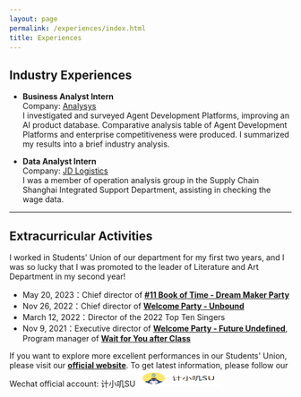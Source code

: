 ```yaml
---
layout: page
permalink: /experiences/index.html
title: Experiences
---
```



## Industry Experiences

- **Business Analyst Intern**<br>Company: [Analysys](https://www.analysys.cn/)<br>I investigated and surveyed Agent Development Platforms, improving an AI product database. Comparative analysis table of Agent Development Platforms and enterprise competitiveness were produced. I summarized my results into a brief industry analysis.<br>

- **Data Analyst Intern**<br>Company: [JD Logistics](https://www.jdl.com/en/profile)<br>I was a member of operation analysis group in the Supply Chain Shanghai Integrated Support Department, assisting in checking the wage data.<br>

---

## Extracurricular Activities

I worked in Students' Union of our department for my first two years, and I was so lucky that I was promoted to the leader of Literature and Art Department in my second year!

- May 20, 2023：Chief director of [**#11 Book of Time - Dream Maker Party**](https://www.bilibili.com/video/BV1eo4y1V7gM/?spm_id_from=333.999.section.playall&vd_source=5de035d3f605de14fdd37cb5b991745f)
- Nov 26, 2022：Chief director of [**Welcome Party - Unbound**](https://www.bilibili.com/video/BV13M411k7Hr/?spm_id_from=333.999.0.0&vd_source=5de035d3f605de14fdd37cb5b991745f)
- March 12, 2022：Director of the 2022 Top Ten Singers
- Nov 9, 2021：Executive director of [**Welcome Party - Future Undefined**](https://space.bilibili.com/476308498/channel/seriesdetail?sid=860905), Program manager of [**Wait for You after Class**](https://www.bilibili.com/video/BV1FY4y1x7Hh/?spm_id_from=333.999.0.0&vd_source=5de035d3f605de14fdd37cb5b991745f)

If you want to explore more excellent performances in our Students' Union, please visit our [**official website**](https://space.bilibili.com/476308498). To get latest information, please follow our Wechat official account: 计小叽SU
<img src="/images/Students Union.png" width="150" height="30">
<br>
